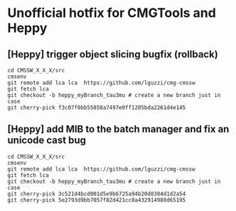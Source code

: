 # Unofficial hotfix for CMGTools and Heppy
## [Heppy] trigger object slicing bugfix (rollback)
```
cd CMSSW_X_X_X/src
cmsenv
git remote add lca lca	https://github.com/lguzzi/cmg-cmssw
git fetch lca
git checkout -b heppy_myBranch_tau3mu # create a new branch just in case
git cherry-pick f3c07f0bb55858a7497e0ff1205bda2261d4e145
```

## [Heppy] add MIB to the batch manager and fix an unicode cast bug 
```
cd CMSSW_X_X_X/src
cmsenv
git remote add lca lca	https://github.com/lguzzi/cmg-cmssw
git fetch lca
git checkout -b heppy_myBranch_tau3mu # create a new branch just in case
git cherry-pick 3c521d4bcd001d5e9b6725a94b20d8304d1d2a54
git cherry-pick 5e2793d9bb7057f82d421cc8a432914980d65195
```

